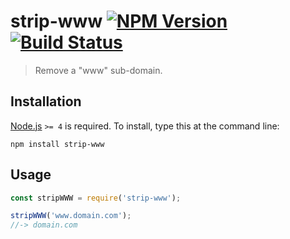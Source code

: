 # strip-www [![NPM Version][npm-image]][npm-url] [![Build Status][travis-image]][travis-url]
> Remove a "www" sub-domain.


## Installation

[Node.js](http://nodejs.org/) `>= 4` is required. To install, type this at the command line:
```shell
npm install strip-www
```


## Usage

```js
const stripWWW = require('strip-www');

stripWWW('www.domain.com');
//-> domain.com
```


[npm-image]: https://img.shields.io/npm/v/strip-www.svg
[npm-url]: https://npmjs.org/package/strip-www
[travis-image]: https://img.shields.io/travis/stevenvachon/strip-www.svg
[travis-url]: https://travis-ci.org/stevenvachon/strip-www
